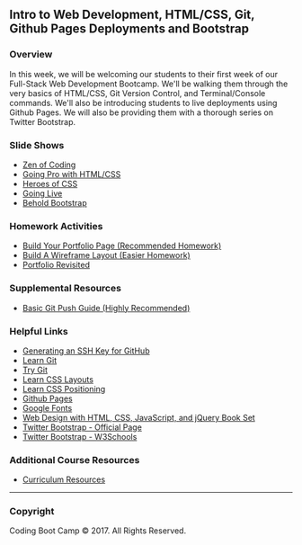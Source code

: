 ## Intro to Web Development, HTML/CSS, Git, Github Pages Deployments and Bootstrap

### Overview

In this week, we will be welcoming our students to their first week of our Full-Stack Web Development Bootcamp. We'll be walking them through the very basics of HTML/CSS, Git Version Control, and Terminal/Console commands. We'll also be introducing students to live deployments using Github Pages. We will also be providing them with a thorough series on Twitter Bootstrap.


### Slide Shows

* [Zen of Coding](01-Day/SlideShow)
* [Going Pro with HTML/CSS](02-Day/SlideShow)
* [Heroes of CSS](03-Day/SlideShow)
* [Going Live](04-Day/SlideShow)
* [Behold Bootstrap](05-Day/SlideShow)

### Homework Activities

* [Build Your Portfolio Page (Recommended Homework)](../../../01-Class-Content/01-html-git-css/02-Homework/Solutions/recommended-homework-solution)
* [Build A Wireframe Layout (Easier Homework)](../../../01-Class-Content/01-html-git-css/02-Homework/Solutions/easier-homework-solution)
* [Portfolio Revisited](../../../01-Class-Content/02-css-bootstrap/02-Homework/Solutions/bootstrap_portfolio)

### Supplemental Resources

* [Basic Git Push Guide (Highly Recommended)](03-Day/Supplemental/GitPullGuide)

### Helpful Links

* [Generating an SSH Key for GitHub](https://help.github.com/articles/generating-an-ssh-key/)
* [Learn Git](https://www.codecademy.com/learn/learn-git)
* [Try Git](https://try.github.io/levels/1/challenges/1)
* [Learn CSS Layouts](http://learn.shayhowe.com/html-css/positioning-content/)
* [Learn CSS Positioning](http://learn.shayhowe.com/advanced-html-css/detailed-css-positioning/)
* [Github Pages](https://pages.github.com/)
* [Google Fonts](https://www.google.com/fonts)
* [Web Design with HTML, CSS, JavaScript, and jQuery Book Set](http://www.amazon.com/Web-Design-HTML-JavaScript-jQuery/dp/1118907442)
* [Twitter Bootstrap - Official Page](http://getbootstrap.com/)
* [Twitter Bootstrap - W3Schools](http://www.w3schools.com/bootstrap/bootstrap_get_started.asp)

### Additional Course Resources

* [Curriculum Resources](https://github.com/coding-boot-camp/curriculum-resources)

- - -

### Copyright

Coding Boot Camp © 2017. All Rights Reserved.
